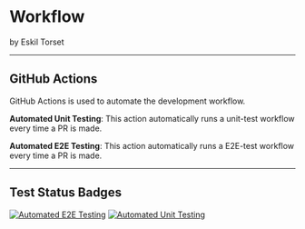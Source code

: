 # Workflow
by Eskil Torset

---

## GitHub Actions
GitHub Actions is used to automate the development workflow.

**Automated Unit Testing**: This action automatically runs a unit-test workflow every time a PR is made.

**Automated E2E Testing**: This action automatically runs a E2E-test workflow every time a PR is made.

---

## Test Status Badges

[![Automated E2E Testing](https://github.com/eskiltorset/workflow/actions/workflows/e2e-test.yml/badge.svg)](https://github.com/eskiltorset/workflow/actions/workflows/e2e-test.yml)
[![Automated Unit Testing](https://github.com/eskiltorset/workflow/actions/workflows/unit-test.yml/badge.svg)](https://github.com/eskiltorset/workflow/actions/workflows/unit-test.yml)
